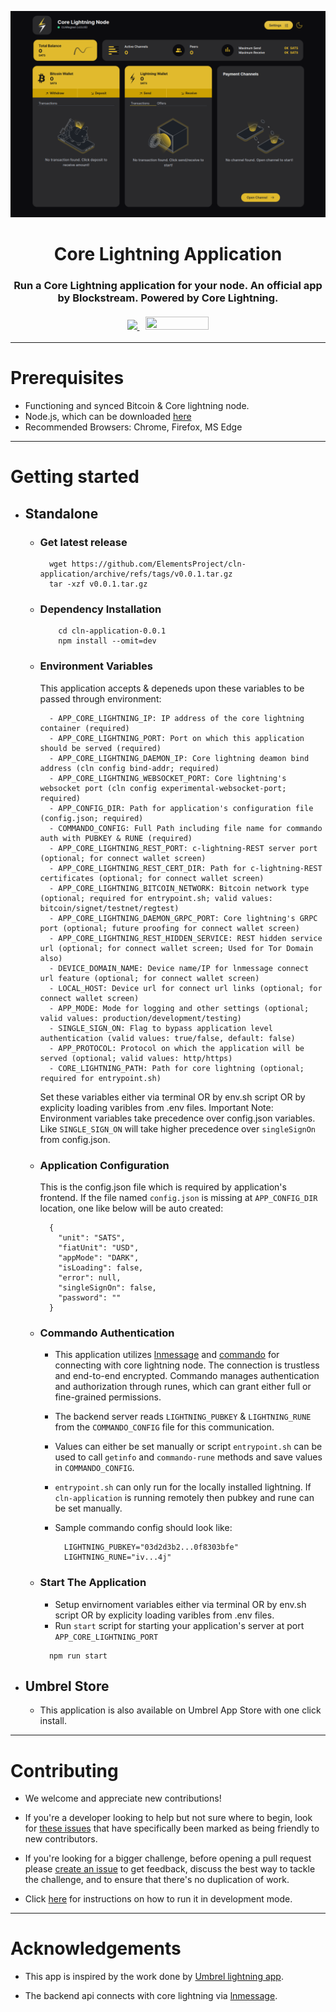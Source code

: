 <p align="center">
  <a href="https://github.com/ElementsProject/cln-application">
    <img src="./.github/images/Dashboard.png" alt="Core Lightning Dashboard">
  </a>
  <h1 align="center">Core Lightning Application</h1>
  <h3 align="center">
    Run a Core Lightning application for your node. An official app by Blockstream. Powered by Core Lightning.
    <br />
    <br />
    <a href="https://twitter.com/Blockstream">
      <img src="https://img.shields.io/twitter/follow/blockstream?style=social" />
    </a>
    <a href="https://apps.umbrel.com/app/core-lightning" style="margin-left:10px">
      <img src="https://apps.umbrel.com/badge-light.svg" width="101" height="21"/>
    </a>
  </h3>
</p>

---

# Prerequisites
* Functioning and synced Bitcoin & Core lightning node.
* Node.js, which can be downloaded [here](https://nodejs.org/en/download/)
* Recommended Browsers: Chrome, Firefox, MS Edge

---

# Getting started

- ## Standalone
  - ### Get latest release
      ```
        wget https://github.com/ElementsProject/cln-application/archive/refs/tags/v0.0.1.tar.gz
        tar -xzf v0.0.1.tar.gz
      ```

  - ### Dependency Installation
      ```
          cd cln-application-0.0.1
          npm install --omit=dev
      ```

  - ### Environment Variables
      This application accepts & depeneds upon these variables to be passed through environment:

      ```
        - APP_CORE_LIGHTNING_IP: IP address of the core lightning container (required)
        - APP_CORE_LIGHTNING_PORT: Port on which this application should be served (required)
        - APP_CORE_LIGHTNING_DAEMON_IP: Core lightning deamon bind address (cln config bind-addr; required)
        - APP_CORE_LIGHTNING_WEBSOCKET_PORT: Core lightning's websocket port (cln config experimental-websocket-port; required)
        - APP_CONFIG_DIR: Path for application's configuration file (config.json; required)
        - COMMANDO_CONFIG: Full Path including file name for commando auth with PUBKEY & RUNE (required)
        - APP_CORE_LIGHTNING_REST_PORT: c-lightning-REST server port (optional; for connect wallet screen)
        - APP_CORE_LIGHTNING_REST_CERT_DIR: Path for c-lightning-REST certificates (optional; for connect wallet screen)
        - APP_CORE_LIGHTNING_BITCOIN_NETWORK: Bitcoin network type (optional; required for entrypoint.sh; valid values: bitcoin/signet/testnet/regtest)
        - APP_CORE_LIGHTNING_DAEMON_GRPC_PORT: Core lightning's GRPC port (optional; future proofing for connect wallet screen)
        - APP_CORE_LIGHTNING_REST_HIDDEN_SERVICE: REST hidden service url (optional; for connect wallet screen; Used for Tor Domain also)
        - DEVICE_DOMAIN_NAME: Device name/IP for lnmessage connect url feature (optional; for connect wallet screen)
        - LOCAL_HOST: Device url for connect url links (optional; for connect wallet screen)
        - APP_MODE: Mode for logging and other settings (optional; valid values: production/development/testing)
        - SINGLE_SIGN_ON: Flag to bypass application level authentication (valid values: true/false, default: false)
        - APP_PROTOCOL: Protocol on which the application will be served (optional; valid values: http/https)
        - CORE_LIGHTNING_PATH: Path for core lightning (optional; required for entrypoint.sh)
      ```

      Set these variables either via terminal OR by env.sh script OR by explicity loading varibles from .env files.
      Important Note: Environment variables take precedence over config.json variables. Like `SINGLE_SIGN_ON` will take higher precedence over 
      `singleSignOn` from config.json.

  - ### Application Configuration
      This is the config.json file which is required by application's frontend. If the file named `config.json` is missing at `APP_CONFIG_DIR` location, one like below will be auto created:

      ```
        {
          "unit": "SATS",
          "fiatUnit": "USD",
          "appMode": "DARK",
          "isLoading": false,
          "error": null,
          "singleSignOn": false,
          "password": ""
        }
      ```

  - ### Commando Authentication
      - This application utilizes [lnmessage](https://github.com/aaronbarnardsound/lnmessage) and [commando](https://docs.corelightning.org/reference/lightning-commando) for connecting with core lightning node. The connection is trustless and end-to-end encrypted. Commando manages authentication and authorization through runes, which can grant either full or fine-grained permissions. 
      - The backend server reads `LIGHTNING_PUBKEY` & `LIGHTNING_RUNE` from the `COMMANDO_CONFIG` file for this communication. 
      - Values can either be set manually or script `entrypoint.sh` can be used to call `getinfo` and `commando-rune` methods and save values in `COMMANDO_CONFIG`.
      - `entrypoint.sh` can only run for the locally installed lightning. If `cln-application` is running remotely then pubkey and 
      rune can be set manually.
      - Sample commando config should look like:

        ```
          LIGHTNING_PUBKEY="03d2d3b2...0f8303bfe"
          LIGHTNING_RUNE="iv...4j"
        ```

  - ### Start The Application
      - Setup envirnoment variables either via terminal OR by env.sh script OR by explicity loading varibles from .env files.
      - Run `start` script for starting your application's server at port `APP_CORE_LIGHTNING_PORT`

      ```
        npm run start
      ```

- ## Umbrel Store
  - This application is also available on Umbrel App Store with one click install.

---

# Contributing

- We welcome and appreciate new contributions!

- If you're a developer looking to help but not sure where to begin, look for [these issues](https://github.com/ElementsProject/cln-application/issues?q=is%3Aissue+is%3Aopen+label%3A%22good+first+issue%22) that have specifically been marked as being friendly to new contributors.

- If you're looking for a bigger challenge, before opening a pull request please [create an issue](https://github.com/ElementsProject/cln-application/issues/new/choose) to get feedback, discuss the best way to tackle the challenge, and to ensure that there's no duplication of work.

- Click [here](./.github/docs/Contributing.md) for instructions on how to run it in development mode.

---

# Acknowledgements

- This app is inspired by the work done by [Umbrel lightning app](https://github.com/getumbrel/umbrel-lightning).

- The backend api connects with core lightning via [lnmessage](https://github.com/aaronbarnardsound/lnmessage).
